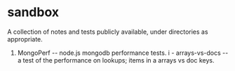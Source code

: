 sandbox
=======

A collection of notes and tests publicly available, under directories as appropriate.

1) MongoPerf -- node.js mongodb performance tests.
	i - arrays-vs-docs -- a test of the performance on lookups; items in a arrays vs doc keys.
